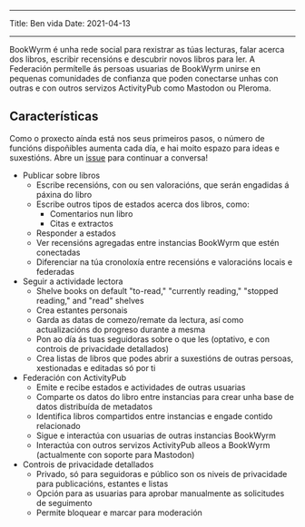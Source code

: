 - - -
Title: Ben vida Date: 2021-04-13
- - -

BookWyrm é unha rede social para rexistrar as túas lecturas, falar acerca dos libros, escribir recensións e descubrir novos libros para ler. A Federación permítelle ás persoas usuarias de BookWyrm unirse en pequenas comunidades de confianza que poden conectarse unhas con outras e con outros servizos ActivityPub como Mastodon ou Pleroma.

## Características
Como o proxecto aínda está nos seus primeiros pasos, o número de funcións dispoñibles aumenta cada día, e hai moito espazo para ideas e suxestións. Abre un [issue](https://github.com/bookwyrm-social/bookwyrm/issues) para continuar a conversa!

- Publicar sobre libros
    - Escribe recensións, con ou sen valoracións, que serán engadidas á páxina do libro
    - Escribe outros tipos de estados acerca dos libros, como:
        - Comentarios nun libro
        - Citas e extractos
    - Responder a estados
    - Ver recensións agregadas entre instancias BookWyrm que estén conectadas
    - Diferenciar na túa cronoloxía entre recensións e valoracións locais e federadas
- Seguir a actividade lectora
    - Shelve books on default "to-read," "currently reading," "stopped reading," and "read" shelves
    - Crea estantes personais
    - Garda as datas de comezo/remate da lectura, así como actualizacións do progreso durante a mesma
    - Pon ao día ás tuas seguidoras sobre o que les (optativo, e con controis de privacidade detallados)
    - Crea listas de libros que podes abrir a suxestións de outras persoas, xestionadas e editadas só por ti
- Federación con ActivityPub
    - Emite e recibe estados e actividades de outras usuarias
    - Comparte os datos do libro entre instancias para crear unha base de datos distribuída de metadatos
    - Identifica libros compartidos entre instancias e engade contido relacionado
    - Sigue e interactúa con usuarias de outras instancias BookWyrm
    - Interactúa con outros servizos ActivityPub alleos a BookWyrm (actualmente con soporte para Mastodon)
- Controis de privacidade detallados
    - Privado, só para seguidoras e público son os niveis de privacidade para publicacións, estantes e listas
    - Opción para as usuarias para aprobar manualmente as solicitudes de seguimento
    - Permite bloquear e marcar para moderación
